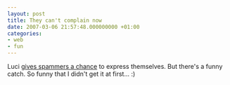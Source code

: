 ```yaml
---
layout: post
title: They can't complain now
date: 2007-03-06 21:57:48.000000000 +01:00
categories:
- web
- fun
---
```

Luci <a href="http://grafic.lucianmarin.ro/2007/03/06/spam/">gives spammers a chance</a> to express themselves. But there's a funny catch. So funny that I didn't get it at first... :)
